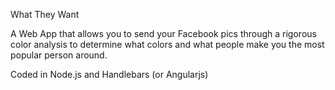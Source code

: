 What They Want

A Web App that allows you to send your Facebook pics through a rigorous color analysis
to determine what colors and what people make you the most popular person around.

Coded in Node.js and Handlebars (or Angularjs)